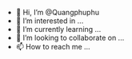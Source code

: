 - 👋 Hi, I’m @Quangphuphu
- 👀 I’m interested in ...
- 🌱 I’m currently learning ...
- 💞️ I’m looking to collaborate on ...
- 📫 How to reach me ...

<!---
Quangphuphu/Quangphuphu is a ✨ special ✨ repository because its `README.md` (this file) appears on your GitHub profile.
You can click the Preview link to take a look at your changes.
--->
